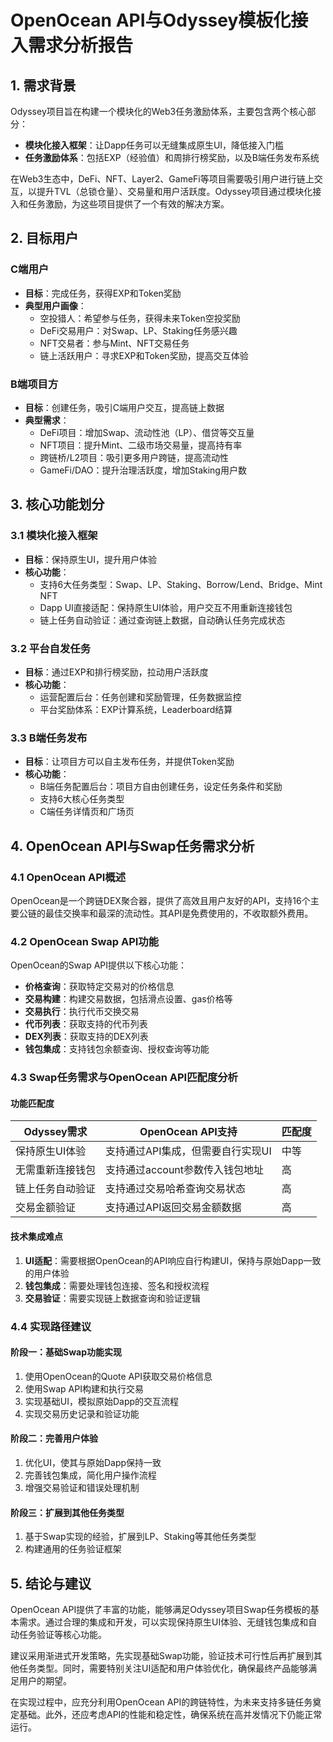 # OpenOcean API与Odyssey模板化接入需求分析报告

## 1. 需求背景

Odyssey项目旨在构建一个模块化的Web3任务激励体系，主要包含两个核心部分：
- **模块化接入框架**：让Dapp任务可以无缝集成原生UI，降低接入门槛
- **任务激励体系**：包括EXP（经验值）和周排行榜奖励，以及B端任务发布系统

在Web3生态中，DeFi、NFT、Layer2、GameFi等项目需要吸引用户进行链上交互，以提升TVL（总锁仓量）、交易量和用户活跃度。Odyssey项目通过模块化接入和任务激励，为这些项目提供了一个有效的解决方案。

## 2. 目标用户

### C端用户
- **目标**：完成任务，获得EXP和Token奖励
- **典型用户画像**：
  - 空投猎人：希望参与任务，获得未来Token空投奖励
  - DeFi交易用户：对Swap、LP、Staking任务感兴趣
  - NFT交易者：参与Mint、NFT交易任务
  - 链上活跃用户：寻求EXP和Token奖励，提高交互体验

### B端项目方
- **目标**：创建任务，吸引C端用户交互，提高链上数据
- **典型需求**：
  - DeFi项目：增加Swap、流动性池（LP）、借贷等交互量
  - NFT项目：提升Mint、二级市场交易量，提高持有率
  - 跨链桥/L2项目：吸引更多用户跨链，提高流动性
  - GameFi/DAO：提升治理活跃度，增加Staking用户数

## 3. 核心功能划分

### 3.1 模块化接入框架
- **目标**：保持原生UI，提升用户体验
- **核心功能**：
  - 支持6大任务类型：Swap、LP、Staking、Borrow/Lend、Bridge、Mint NFT
  - Dapp UI直接适配：保持原生UI体验，用户交互不用重新连接钱包
  - 链上任务自动验证：通过查询链上数据，自动确认任务完成状态

### 3.2 平台自发任务
- **目标**：通过EXP和排行榜奖励，拉动用户活跃度
- **核心功能**：
  - 运营配置后台：任务创建和奖励管理，任务数据监控
  - 平台奖励体系：EXP计算系统，Leaderboard结算

### 3.3 B端任务发布
- **目标**：让项目方可以自主发布任务，并提供Token奖励
- **核心功能**：
  - B端任务配置后台：项目方自由创建任务，设定任务条件和奖励
  - 支持6大核心任务类型
  - C端任务详情页和广场页

## 4. OpenOcean API与Swap任务需求分析

### 4.1 OpenOcean API概述
OpenOcean是一个跨链DEX聚合器，提供了高效且用户友好的API，支持16个主要公链的最佳交换率和最深的流动性。其API是免费使用的，不收取额外费用。

### 4.2 OpenOcean Swap API功能
OpenOcean的Swap API提供以下核心功能：
- **价格查询**：获取特定交易对的价格信息
- **交易构建**：构建交易数据，包括滑点设置、gas价格等
- **交易执行**：执行代币交换交易
- **代币列表**：获取支持的代币列表
- **DEX列表**：获取支持的DEX列表
- **钱包集成**：支持钱包余额查询、授权查询等功能

### 4.3 Swap任务需求与OpenOcean API匹配度分析

#### 功能匹配度
| Odyssey需求 | OpenOcean API支持 | 匹配度 |
|------------|------------------|-------|
| 保持原生UI体验 | 支持通过API集成，但需要自行实现UI | 中等 |
| 无需重新连接钱包 | 支持通过account参数传入钱包地址 | 高 |
| 链上任务自动验证 | 支持通过交易哈希查询交易状态 | 高 |
| 交易金额验证 | 支持通过API返回交易金额数据 | 高 |

#### 技术集成难点
1. **UI适配**：需要根据OpenOcean的API响应自行构建UI，保持与原始Dapp一致的用户体验
2. **钱包集成**：需要处理钱包连接、签名和授权流程
3. **交易验证**：需要实现链上数据查询和验证逻辑

### 4.4 实现路径建议

#### 阶段一：基础Swap功能实现
1. 使用OpenOcean的Quote API获取交易价格信息
2. 使用Swap API构建和执行交易
3. 实现基础UI，模拟原始Dapp的交互流程
4. 实现交易历史记录和验证功能

#### 阶段二：完善用户体验
1. 优化UI，使其与原始Dapp保持一致
2. 完善钱包集成，简化用户操作流程
3. 增强交易验证和错误处理机制

#### 阶段三：扩展到其他任务类型
1. 基于Swap实现的经验，扩展到LP、Staking等其他任务类型
2. 构建通用的任务验证框架

## 5. 结论与建议

OpenOcean API提供了丰富的功能，能够满足Odyssey项目Swap任务模板的基本需求。通过合理的集成和开发，可以实现保持原生UI体验、无缝钱包集成和自动任务验证等核心功能。

建议采用渐进式开发策略，先实现基础Swap功能，验证技术可行性后再扩展到其他任务类型。同时，需要特别关注UI适配和用户体验优化，确保最终产品能够满足用户的期望。

在实现过程中，应充分利用OpenOcean API的跨链特性，为未来支持多链任务奠定基础。此外，还应考虑API的性能和稳定性，确保系统在高并发情况下仍能正常运行。 